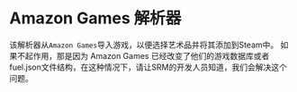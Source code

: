 # Amazon Games 解析器

该解析器从`Amazon Games`导入游戏，以便选择艺术品并将其添加到Steam中。 如果不起作用，那是因为 Amazon Games 已经改变了他们的游戏数据库或者fuel.json文件结构，在这种情况下，请让SRM的开发人员知道，我们会解决这个问题。 